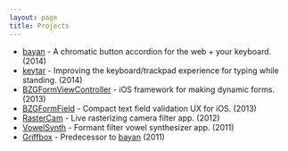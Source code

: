 ```yaml
---
layout: page
title: Projects
---
```


* [bayan](https://benzguo.github.com/bayan) - A chromatic button accordion for the web + your keyboard. (2014)
* [keytar](/keytar) - Improving the keyboard/trackpad experience for typing while standing. (2014)
* [BZGFormViewController](https://github.com/benzguo/BZGFormViewController) - iOS framework for making dynamic forms. (2013)
* [BZGFormField](https://github.com/benzguo/BZGFormField) - Compact text field validation UX for iOS. (2013)
* [RasterCam](/RasterCam) - Live rasterizing camera filter app. (2012)
* [VowelSynth](/VowelSynth) - Formant filter vowel synthesizer app. (2011)
* [Griffbox](/Griffbox) - Predecessor to [bayan](https://benzguo.github.com/bayan) (2011)
